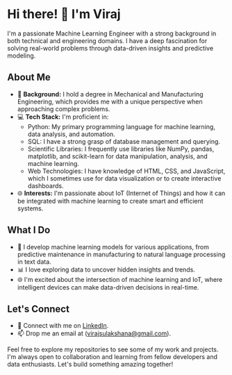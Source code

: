 # Hi there! 👋 I'm Viraj

I'm a passionate Machine Learning Engineer with a strong background in both technical and engineering domains. I have a deep fascination for solving real-world problems through data-driven insights and predictive modeling.

## About Me

- 🔬 **Background:** I hold a degree in Mechanical and Manufacturing Engineering, which provides me with a unique perspective when approaching complex problems.
- 💻 **Tech Stack:** I'm proficient in:
  - Python: My primary programming language for machine learning, data analysis, and automation.
  - SQL: I have a strong grasp of database management and querying.
  - Scientific Libraries: I frequently use libraries like NumPy, pandas, matplotlib, and scikit-learn for data manipulation, analysis, and machine learning.
  - Web Technologies: I have knowledge of HTML, CSS, and JavaScript, which I sometimes use for data visualization or to create interactive dashboards.
- 🌐 **Interests:** I'm passionate about IoT (Internet of Things) and how it can be integrated with machine learning to create smart and efficient systems.

## What I Do

- 🤖 I develop machine learning models for various applications, from predictive maintenance in manufacturing to natural language processing in text data.
- 📊 I love exploring data to uncover hidden insights and trends.
- 🌐 I'm excited about the intersection of machine learning and IoT, where intelligent devices can make data-driven decisions in real-time.

## Let's Connect

- 🔗 Connect with me on [LinkedIn](https://www.linkedin.com/in/viraj-sulakshana).
- 📫 Drop me an email at (virajsulakshana@gmail.com).

Feel free to explore my repositories to see some of my work and projects. I'm always open to collaboration and learning from fellow developers and data enthusiasts. Let's build something amazing together!
